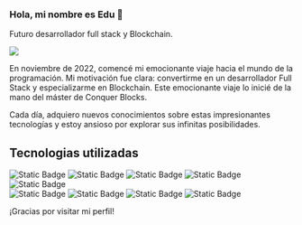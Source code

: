 ### Hola, mi nombre es Edu 👋

Futuro desarrollador full stack y Blockchain.

<img src="https://github.com/naviomaya/naviomaya/blob/main/repogit%20image.png">

En noviembre de 2022, comencé mi emocionante viaje hacia el mundo de la programación. Mi motivación fue clara: convertirme en un desarrollador Full Stack y especializarme en Blockchain. Este emocionante viaje lo inicié de la mano del máster de Conquer Blocks.

Cada día, adquiero nuevos conocimientos sobre estas impresionantes tecnologías y estoy ansioso por explorar sus infinitas posibilidades.

## Tecnologias utilizadas
<img alt="Static Badge" src="https://img.shields.io/badge/%20-Python-blue?logo=Python&logoColor=blue&labelColor=black"> <img alt="Static Badge" src="https://img.shields.io/badge/HTML5-red?logo=html5&labelColor=black"> <img alt="Static Badge" src="https://img.shields.io/badge/CSS-white?logo=CSS3&labelColor=black"> <img alt="Static Badge" src="https://img.shields.io/badge/CSS-yellow?logo=javascript&labelColor=black"> <img alt="Static Badge" src="https://img.shields.io/badge/MYSQL-blue?logo=mysql&labelColor=black">
<br>
<img alt="Static Badge" src="https://img.shields.io/badge/REACT-blue?logo=react&labelColor=black">
<img alt="Static Badge" src="https://img.shields.io/badge/NODE.JS-green?logo=Node.js&labelColor=black">
<img alt="Static Badge" src="https://img.shields.io/badge/DJANGO-white?logo=Django&labelColor=black">
<img alt="Static Badge" src="https://img.shields.io/badge/JAVA-white?logo=java&labelColor=black">













¡Gracias por visitar mi perfil! 



<!--
**naviomaya/naviomaya** is a ✨ _special_ ✨ repository because its `README.md` (this file) appears on your GitHub profile.

Here are some ideas to get you started:

- 🔭 I’m currently working on ...
- 🌱 I’m currently learning ...
- 👯 I’m looking to collaborate on ...
- 🤔 I’m looking for help with ...
- 💬 Ask me about ...
- 📫 How to reach me: ...
- 😄 Pronouns: ...
- ⚡ Fun fact: ...
-->
